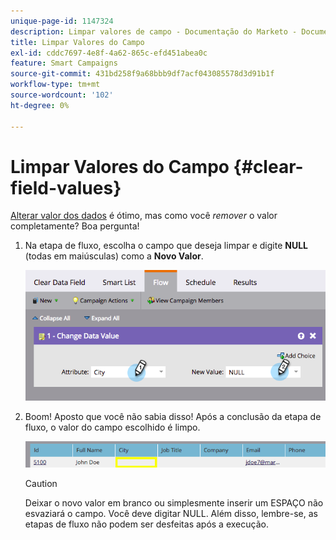 ```yaml
---
unique-page-id: 1147324
description: Limpar valores de campo - Documentação do Marketo - Documentação do produto
title: Limpar Valores do Campo
exl-id: cddc7697-4e8f-4a62-865c-efd451abea0c
feature: Smart Campaigns
source-git-commit: 431bd258f9a68bbb9df7acf043085578d3d91b1f
workflow-type: tm+mt
source-wordcount: '102'
ht-degree: 0%

---
```


# Limpar Valores do Campo {#clear-field-values}

[Alterar valor dos dados](/help/marketo/product-docs/core-marketo-concepts/smart-campaigns/flow-actions/change-data-value.md) é ótimo, mas como você _remover_ o valor completamente? Boa pergunta!

1. Na etapa de fluxo, escolha o campo que deseja limpar e digite **NULL** (todas em maiúsculas) como a **Novo Valor**.

   ![](assets/image2015-3-19-10-3a6-3a14.png)

1. Boom! Aposto que você não sabia disso! Após a conclusão da etapa de fluxo, o valor do campo escolhido é limpo.

   ![](assets/image2015-3-19-10-3a11-3a9.png)

   >[!CAUTION]
   >
   >Deixar o novo valor em branco ou simplesmente inserir um ESPAÇO não esvaziará o campo. Você deve digitar NULL. Além disso, lembre-se, as etapas de fluxo não podem ser desfeitas após a execução.
